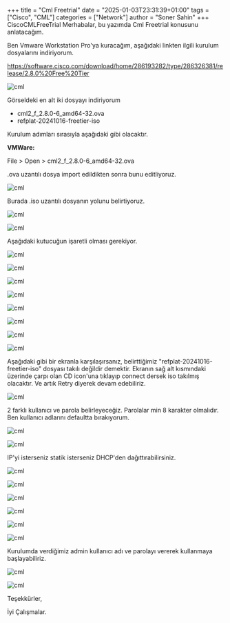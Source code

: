 +++
title = "Cml Freetrial"
date = "2025-01-03T23:31:39+01:00"
tags = ["Cisco", "CML"]
categories = ["Network"]
author = "Soner Sahin"
+++
CiscoCMLFreeTrial
Merhabalar, bu yazımda Cml Freetrial konusunu anlatacağım. 

Ben Vmware Workstation Pro'ya kuracağım, aşağıdaki linkten ilgili kurulum dosyalarını indiriyorum.

https://software.cisco.com/download/home/286193282/type/286326381/release/2.8.0%20Free%20Tier


![cml](/images/CiscoCMLFreeTrial/1.png)

Görseldeki en alt iki dosyayı indiriyorum

- cml2_f_2.8.0-6_amd64-32.ova
- refplat-20241016-freetier-iso

Kurulum adımları sırasıyla aşağıdaki gibi olacaktır.

**VMWare:**

File > Open > cml2_f_2.8.0-6_amd64-32.ova

.ova uzantılı dosya import edildikten sonra bunu editliyoruz.

![cml](/images/CiscoCMLFreeTrial/2.png)

Burada .iso uzantılı dosyanın yolunu belirtiyoruz.

![cml](/images/CiscoCMLFreeTrial/3.png)

![cml](/images/CiscoCMLFreeTrial/4.png)

Aşağıdaki kutucuğun işaretli olması gerekiyor.

![cml](/images/CiscoCMLFreeTrial/5.png)

![cml](/images/CiscoCMLFreeTrial/6.png)

![cml](/images/CiscoCMLFreeTrial/7.png)

![cml](/images/CiscoCMLFreeTrial/8.png)

![cml](/images/CiscoCMLFreeTrial/9.png)

![cml](/images/CiscoCMLFreeTrial/10.png)

![cml](/images/CiscoCMLFreeTrial/11.png)

![cml](/images/CiscoCMLFreeTrial/12.png)

Aşağıdaki gibi bir ekranla karşılaşırsanız, belirttiğimiz "refplat-20241016-freetier-iso" dosyası takılı değildir demektir. Ekranın sağ alt kısmındaki üzerinde çarpı olan CD icon'una tıklayıp connect dersek iso takılmış olacaktır. Ve artık Retry diyerek devam edebiliriz.

![cml](/images/CiscoCMLFreeTrial/13.png)

2 farklı kullanıcı ve parola belirleyeceğiz. Parolalar min 8 karakter olmalıdır. Ben kullanıcı adlarını defaultta bırakıyorum.

![cml](/images/CiscoCMLFreeTrial/14.png)

![cml](/images/CiscoCMLFreeTrial/15.png)

IP'yi isterseniz statik isterseniz DHCP'den dağıttırabilirsiniz.

![cml](/images/CiscoCMLFreeTrial/16.png)

![cml](/images/CiscoCMLFreeTrial/17.png)

![cml](/images/CiscoCMLFreeTrial/18.png)

![cml](/images/CiscoCMLFreeTrial/19.png)

![cml](/images/CiscoCMLFreeTrial/20.png)

![cml](/images/CiscoCMLFreeTrial/21.png)

Kurulumda verdiğimiz admin kullanıcı adı ve parolayı vererek kullanmaya başlayabiliriz.

![cml](/images/CiscoCMLFreeTrial/22.png)

![cml](/images/CiscoCMLFreeTrial/23.png)


Teşekkürler,

İyi Çalışmalar.
















